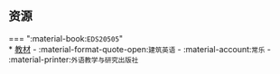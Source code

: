 ## 资源  
=== ":material-book:`EDS20505`"  
    * [教材](https://api.mir6.com/api/lanzou?url=https://cqu-openlib.lanzout.com/izjyO29ikmpc&down=true) - :material-format-quote-open:`建筑英语` - :material-account:`常乐` - :material-printer:`外语教学与研究出版社`  